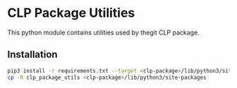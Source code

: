 # CLP Package Utilities

This python module contains utilities used by thegit  CLP package.

## Installation

```bash
pip3 install -r requirements.txt --target <clp-package>/lib/python3/site-packages
cp -R clp_package_utils <clp-package>/lib/python3/site-packages
```